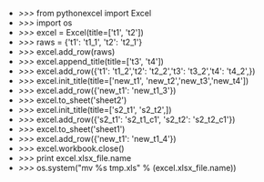 * *>>>* from pythonexcel import Excel
* *>>>* import os
* *>>>* excel = Excel(title=['t1', 't2'])
* *>>>* raws = {'t1': 't1_1', 't2': 't2_1'}
* *>>>* excel.add_row(raws)
* *>>>* excel.append_title(title=['t3', 't4'])
* *>>>* excel.add_row({'t1': 't1_2','t2': 't2_2','t3': 't3_2','t4': 't4_2',})
* *>>>* excel.init_title(title=['new_t1', 'new_t2','new_t3','new_t4'])
* *>>>* excel.add_row({'new_t1': 'new_t1_3'})
* *>>>* excel.to_sheet('sheet2')
* *>>>* excel.init_title(title=['s2_t1', 's2_t2',])
* *>>>* excel.add_row({'s2_t1': 's2_t1_c1', 's2_t2': 's2_t2_c1'})
* *>>>* excel.to_sheet('sheet1')
* *>>>* excel.add_row({'new_t1': 'new_t1_4'})
* *>>>* excel.workbook.close()
* *>>>* print excel.xlsx_file.name
* *>>>* os.system("mv %s tmp.xls" % (excel.xlsx_file.name))